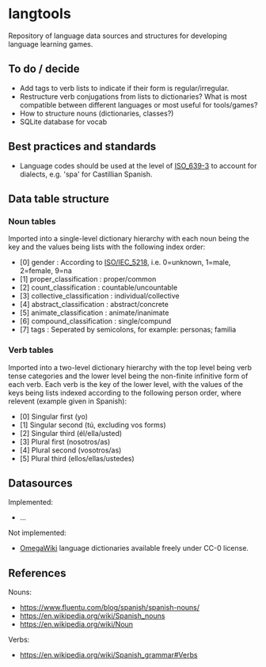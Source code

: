 # langtools

Repository of language data sources and structures for developing language learning games.


## To do / decide

- Add tags to verb lists to indicate if their form is regular/irregular.
- Restructure verb conjugations from lists to dictionaries? What is most compatible between different languages or most useful for tools/games?
- How to structure nouns (dictionaries, classes?)
- SQLite database for vocab


## Best practices and standards

- Language codes should be used at the level of [ISO_639-3](https://en.wikipedia.org/wiki/ISO_639-3) to account for dialects, e.g. 'spa' for Castillian Spanish.


## Data table structure

### Noun tables
Imported into a single-level dictionary hierarchy with each noun being the key and the values being lists with the following index order:
- [0] gender : According to [ISO/IEC_5218](https://en.wikipedia.org/wiki/ISO/IEC_5218), i.e. 0=unknown, 1=male, 2=female, 9=na
- [1] proper_classification : proper/common
- [2] count_classification : countable/uncountable
- [3] collective_classification : individual/collective
- [4] abstract_classification : abstract/concrete
- [5] animate_classification : animate/inanimate
- [6] compound_classification : single/compund
- [7] tags : Seperated by semicolons, for example: personas; familia

### Verb tables
Imported into a two-level dictionary hierarchy with the top level being verb tense categories and the lower level being the non-finite infinitive form of each verb. Each verb is the key of the lower level, with the values of the keys being lists indexed according to the following person order, where relevent (example given in Spanish):
- [0] Singular first (yo)
- [1] Singular second (tú, excluding vos forms)
- [2] Singular third (él/ella/usted)
- [3] Plural first (nosotros/as)
- [4] Plural second (vosotros/as)
- [5] Plural third (ellos/ellas/ustedes)


## Datasources

Implemented:
- ...

Not implemented:
- [OmegaWiki](http://www.omegawiki.org/Help:Downloading_the_data) language dictionaries available freely under CC-0 license.


## References

Nouns:
- https://www.fluentu.com/blog/spanish/spanish-nouns/
- https://en.wikipedia.org/wiki/Spanish_nouns
- https://en.wikipedia.org/wiki/Noun

Verbs:
- https://en.wikipedia.org/wiki/Spanish_grammar#Verbs


<!-- 
README resources:
README template:      https://gist.github.com/PurpleBooth/109311bb0361f32d87a2
Markdown Cheatsheet:  https://github.com/adam-p/markdown-here/wiki/Markdown-Cheatsheet
Licenses:             https://www.freecodecamp.org/news/how-open-source-licenses-work-and-how-to-add-them-to-your-projects-34310c3cf94/
-->

